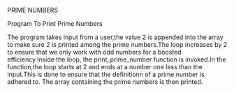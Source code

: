 PRIME NUMBERS 

Program To Print Prime Numbers

The program takes input from a user,the value 2 is appended into the array to make sure 2 is printed among the prime numbers.The loop increases by 2 to ensure that we only work with odd numbers for a boosted efficiency.Inside the loop, the print_prime_number function is invoked.In the function,the loop starts at 2 and ends at a number one less than the input.This is done to ensure that the definitionn of a prime number is adhered to.
The array containing the prime numbers is then printed.
